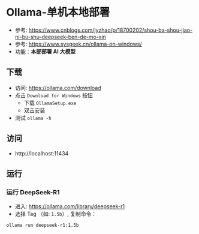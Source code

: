 # Ollama-单机本地部署
- 参考: https://www.cnblogs.com/jyzhao/p/18700202/shou-ba-shou-jiao-ni-bu-shu-deepseek-ben-de-mo-xin
- 参考: https://www.sysgeek.cn/ollama-on-windows/
- 功能：**本部部署 AI 大模型**


## 下载
- 访问: https://ollama.com/download
- 点击 `Download for Windows` 按钮
  - 下载 `OllamaSetup.exe`
  - 双击安装
- 测试 `ollama -h`


## 访问
- http://localhost:11434


## 运行
### 运行 DeepSeek-R1
- 进入: https://ollama.com/library/deepseek-r1
- 选择 Tag （如: `1.5b`）, 复制命令：
```shell
ollama run deepseek-r1:1.5b
```